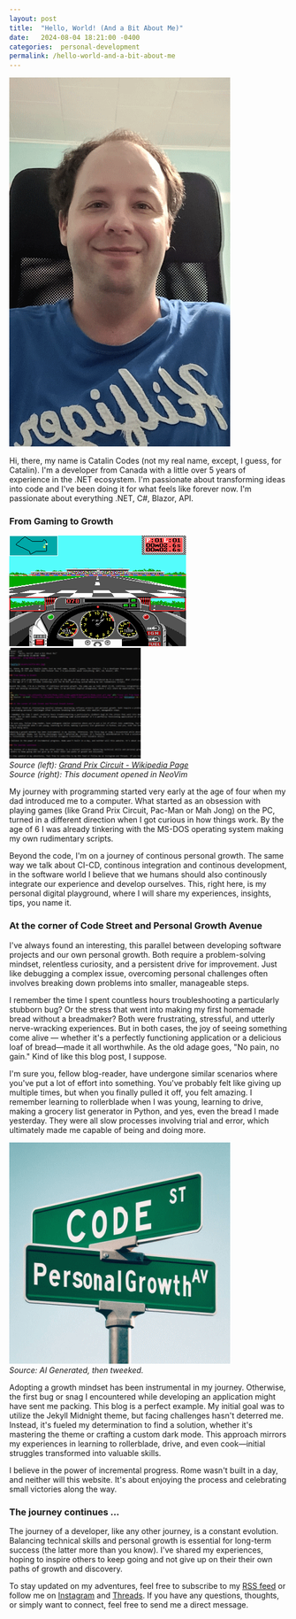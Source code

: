 ```yaml
---
layout: post
title:  "Hello, World! (And a Bit About Me)"
date:   2024-08-04 18:21:00 -0400
categories:  personal-development
permalink: /hello-world-and-a-bit-about-me
---
```


![Selfie](/assets/selfie-min.png)

Hi, there, my name is Catalin Codes (not my real name, except, I guess, for Catalin). I'm a developer from Canada with a little over 5 years of experience in the .NET ecosystem. I'm passionate about transforming ideas into code and I've been doing it for what feels like forever now. I'm passionate about everything .NET, C#, Blazor, API.

### From Gaming to Growth

<div style="display: flexbox; margin: 0;">
<p>
<img height="200px" src="/assets/gp.png" alt="Qualification screenshot from Grand Prix Circuit (1988) by Distinctive Software. Licensed under CC-BY-SA.">
<img height="200px" src="/assets/code.png" alt="This document opened in NeoVim."><br/>
<em>Source (left): <a href="https://en.wikipedia.org/wiki/Grand_Prix_Circuit_(video_game)#/media/File:Grand_Prix_Circuit_PC.png">Grand Prix Circuit - Wikipedia Page</a></em><br/>
<em>Source (right): This document opened in NeoVim</em></p></div>

My journey with programming started very early at the age of four when my dad introduced me to a computer. What started as an obsession with playing games (like Grand Prix Circuit, Pac-Man or Mah Jong) on the PC, turned in a different direction when I got curious in how things work. By the age of 6 I was already tinkering with the MS-DOS operating system making my own rudimentary scripts. 

Beyond the code, I'm on a journey of continous personal growth. The same way we talk about CI-CD, continous integration and continous development, in the software world I believe that we humans should also continously integrate our experience and develop ourselves. This, right here, is my personal digital playground, where I will share my experiences, insights, tips, you name it.

### At the corner of Code Street and Personal Growth Avenue

I've always found an interesting, this parallel between developing software projects and our own personal growth. Both require a problem-solving mindset, relentless curiosity, and a persistent drive for improvement. Just like debugging a complex issue, overcoming personal challenges often involves breaking down problems into smaller, manageable steps.

I remember the time I spent countless hours troubleshooting a particularly stubborn bug? Or the stress that went into making my first homemade bread without a breadmaker? Both were frustrating, stressful, and utterly nerve-wracking experiences. But in both cases, the joy of seeing something come alive — whether it's a perfectly functioning application or a delicious loaf of bread—made it all worthwhile. As the old adage goes, "No pain, no gain." Kind of like this blog post, I suppose.

I'm sure you, fellow blog-reader, have undergone similar scenarios where you've put a lot of effort into something. You've probably felt like giving up multiple times, but when you finally pulled it off, you felt amazing. I remember learning to rollerblade when I was young, learning to drive, making a grocery list generator in Python, and yes, even the bread I made yesterday. They were all slow processes involving trial and error, which ultimately made me capable of being and doing more.

<img src="/assets/intersection.png" alt="Intersection between Code and Personal Growth"><br/>
<em>Source: AI Generated, then tweeked.</em>

Adopting a growth mindset has been instrumental in my journey. Otherwise, the first bug or snag I encountered while developing an application might have sent me packing. This blog is a perfect example. My initial goal was to utilize the Jekyll Midnight theme, but facing challenges hasn't deterred me. Instead, it's fueled my determination to find a solution, whether it's mastering the theme or crafting a custom dark mode. This approach mirrors my experiences in learning to rollerblade, drive, and even cook—initial struggles transformed into valuable skills.

I believe in the power of incremental progress. Rome wasn't built in a day, and neither will this website. It's about enjoying the process and celebrating small victories along the way.

### The journey continues ...

The journey of a developer, like any other journey, is a constant evolution. Balancing technical skills and personal growth is essential for long-term success (the latter more than you know). I've shared my experiences, hoping to inspire others to keep going and not give up on their their own paths of growth and discovery.

To stay updated on my adventures, feel free to subscribe to my [RSS feed](http://catalin.codes/feed.xml) or follow me on [Instagram](https://instagram.com/catalin.codes/) and [Threads](https://www.threads.net/@catalin.codes). If you have any questions, thoughts, or simply want to connect, feel free to send me a direct message.

